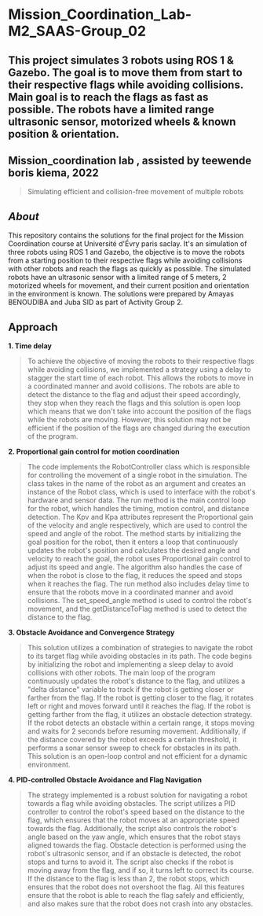 # Mission_Coordination_Lab-M2_SAAS-Group_02
This project simulates 3 robots using ROS 1 &amp; Gazebo. The goal is to move them from start to their respective flags while avoiding collisions. Main goal is to reach the flags as fast as possible. The robots have a limited range ultrasonic sensor, motorized wheels &amp; known position &amp; orientation.
--
**Mission_coordination lab , assisted by teewende boris kiema, 2022**
--

> Simulating efficient and collision-free movement of multiple robots

**_About_**
--
This repository contains the solutions for the final project for the Mission Coordination course at Université d'Évry paris saclay. It's an simulation of three robots using ROS 1 and Gazebo, the objective is to move the robots from a starting position to their respective flags while avoiding collisions with other robots and reach the flags as quickly as possible. The simulated robots have an ultrasonic sensor with a limited range of 5 meters, 2 motorized wheels for movement, and their current position and orientation in the environment is known. The solutions were prepared by Amayas BENOUDIBA and Juba SID as part of Activity Group 2.

**Approach**
--

**1. Time delay**

> 
> To achieve the objective of moving the robots to their respective flags while avoiding collisions, we implemented a strategy using a delay to stagger the start time of each robot. This allows the robots to move in a coordinated manner and avoid collisions.
> The robots are able to detect the distance to the flag and adjust their speed accordingly, they stop when they reach the flags and this solution is open loop which means that we don't take into account the position of the flags while the robots are moving.
> However, this solution may not be efficient if the position of the flags are changed during the execution of the program.

**2. Proportional gain control for motion coordination** 

> The code implements the RobotController class which is responsible for controlling the movement of a single robot in the simulation. The class takes in the name of the robot as an argument and creates an instance of the Robot class, which is used to interface with the robot's hardware and sensor data. The run method is the main control loop for the robot, which handles the timing, motion control, and distance detection.
> The Kpv and Kpa attributes represent the Proportional gain of the velocity and angle respectively, which are used to control the speed and angle of the robot. The method starts by initializing the goal position for the robot, then it enters a loop that continuously updates the robot's position and calculates the desired angle and velocity to reach the goal, the robot uses Proportional gain control to adjust its speed and angle.
> The algorithm also handles the case of when the robot is close to the flag, it reduces the speed and stops when it reaches the flag. The run method also includes delay time to ensure that the robots move in a coordinated manner and avoid collisions. The set_speed_angle method is used to control the robot's movement, and the getDistanceToFlag method is used to detect the distance to the flag.
> 

**3. Obstacle Avoidance and Convergence Strategy**

> This solution utilizes a combination of strategies to navigate the robot to its target flag while avoiding obstacles in its path. The code begins by initializing the robot and implementing a sleep delay to avoid collisions with other robots. The main loop of the program continuously updates the robot's distance to the flag, and utilizes a "delta distance" variable to track if the robot is getting closer or farther from the flag. If the robot is getting closer to the flag, it rotates left or right and moves forward until it reaches the flag. If the robot is getting farther from the flag, it utilizes an obstacle detection strategy. If the robot detects an obstacle within a certain range, it stops moving and waits for 2 seconds before resuming movement. Additionally, if the distance covered by the robot exceeds a certain threshold, it performs a sonar sensor sweep to check for obstacles in its path. This solution is an open-loop control and not efficient for a dynamic environment.

**4. PID-controlled Obstacle Avoidance and Flag Navigation**

> 
> The strategy implemented is a robust solution for navigating a robot towards a flag while avoiding obstacles. The script utilizes a PID controller to control the robot's speed based on the distance to the flag, which ensures that the robot moves at an appropriate speed towards the flag. Additionally, the script also controls the robot's angle based on the yaw angle, which ensures that the robot stays aligned towards the flag.
> Obstacle detection is performed using the robot's ultrasonic sensor, and if an obstacle is detected, the robot stops and turns to avoid it. The script also checks if the robot is moving away from the flag, and if so, it turns left to correct its course. If the distance to the flag is less than 2, the robot stops, which ensures that the robot does not overshoot the flag.
> All this features ensure that the robot is able to reach the flag safely and efficiently, and also makes sure that the robot does not crash into any obstacles.
